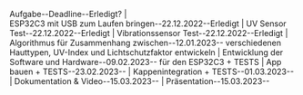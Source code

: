Aufgabe--Deadline--Erledigt?
|
<br>
ESP32C3 mit USB zum Laufen bringen--22.12.2022--Erledigt
|
UV Sensor Test--22.12.2022--Erledigt
|
Vibrationssensor Test--22.12.2022--Erledigt
|
Algorithmus für Zusammenhang zwischen--12.01.2023--
verschiedenen Hauttypen, UV-Index und
Lichtschutzfaktor entwickeln
|
Entwicklung der Software und Hardware--09.02.2023--
für den ESP32C3 + TESTS
|
App bauen + TESTS--23.02.2023--
|
Kappenintegration + TESTS--01.03.2023--
|
Dokumentation & Video--15.03.2023--
|
Präsentation--15.03.2023--
